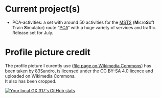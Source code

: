 # Current project(s)
- PCA-activities: a set with around 50 activities for the [MSTS](https://www.myabandonware.com/game/microsoft-train-simulator-g3v) (**M**icro**S**oft **T**rain **S**imulator) route “[PCA](https://www.activitysimulatorworld.net/PAGES_Lignes_Francaises/La_Ligne_PCA_V1-V2-V3.htm)” with a huge variety of services and traffic. Release set for July.

# Profile picture credit
The profile picture I curently use ([file page on Wikimedia Commons](https://commons.wikimedia.org/wiki/File:Heuliez317toulon.jpg)) has been taken by 83Sandro, is licensed under the [CC BY-SA 4.0](https://creativecommons.org/licenses/by-sa/4.0) licence and uploaded on Wikimedia Commons.  
It also has been cropped.

[![Your local GX 317's GitHub stats](https://github-readme-stats.vercel.app/api?username=ben20471)](https://github.com/anuraghazra/github-readme-stats)
